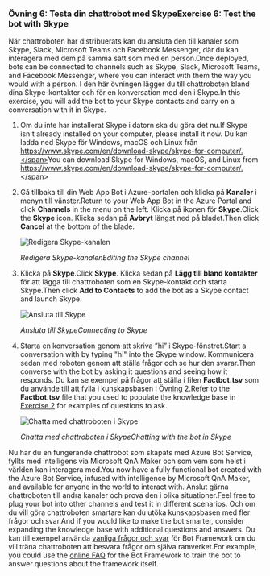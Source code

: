 ### <a name="exercise-6-test-the-bot-with-skype"></a><span data-ttu-id="c8540-101">Övning 6: Testa din chattrobot med Skype</span><span class="sxs-lookup"><span data-stu-id="c8540-101">Exercise 6: Test the bot with Skype</span></span>

<span data-ttu-id="c8540-102">När chattroboten har distribuerats kan du ansluta den till kanaler som Skype, Slack, Microsoft Teams och Facebook Messenger, där du kan interagera med dem på samma sätt som med en person.</span><span class="sxs-lookup"><span data-stu-id="c8540-102">Once deployed, bots can be connected to channels such as Skype, Slack, Microsoft Teams, and Facebook Messenger, where you can interact with them the way you would with a person.</span></span> <span data-ttu-id="c8540-103">I den här övningen lägger du till chattroboten bland dina Skype-kontakter och för en konversation med den i Skype.</span><span class="sxs-lookup"><span data-stu-id="c8540-103">In this exercise, you will add the bot to your Skype contacts and carry on a conversation with it in Skype.</span></span>

1. <span data-ttu-id="c8540-104">Om du inte har installerat Skype i datorn ska du göra det nu.</span><span class="sxs-lookup"><span data-stu-id="c8540-104">If Skype isn't already installed on your computer, please install it now.</span></span> <span data-ttu-id="c8540-105">Du kan ladda ned Skype för Windows, macOS och Linux från https://www.skype.com/en/download-skype/skype-for-computer/.</span><span class="sxs-lookup"><span data-stu-id="c8540-105">You can download Skype for Windows, macOS, and Linux from https://www.skype.com/en/download-skype/skype-for-computer/.</span></span>

1. <span data-ttu-id="c8540-106">Gå tillbaka till din Web App Bot i Azure-portalen och klicka på **Kanaler** i menyn till vänster.</span><span class="sxs-lookup"><span data-stu-id="c8540-106">Return to your Web App Bot in the Azure Portal and click **Channels** in the menu on the left.</span></span> <span data-ttu-id="c8540-107">Klicka på ikonen för **Skype**.</span><span class="sxs-lookup"><span data-stu-id="c8540-107">Click the **Skype** icon.</span></span> <span data-ttu-id="c8540-108">Klicka sedan på **Avbryt** längst ned på bladet.</span><span class="sxs-lookup"><span data-stu-id="c8540-108">Then click **Cancel** at the bottom of the blade.</span></span>

    ![Redigera Skype-kanalen](../images/portal-edit-skype.png)

    <span data-ttu-id="c8540-110">_Redigera Skype-kanalen_</span><span class="sxs-lookup"><span data-stu-id="c8540-110">_Editing the Skype channel_</span></span>
 
1. <span data-ttu-id="c8540-111">Klicka på **Skype**.</span><span class="sxs-lookup"><span data-stu-id="c8540-111">Click **Skype**.</span></span> <span data-ttu-id="c8540-112">Klicka sedan på **Lägg till bland kontakter** för att lägga till chattroboten som en Skype-kontakt och starta Skype.</span><span class="sxs-lookup"><span data-stu-id="c8540-112">Then click **Add to Contacts** to add the bot as a Skype contact and launch Skype.</span></span>

    ![Ansluta till Skype](../images/portal-click-skype.png)
    
    <span data-ttu-id="c8540-114">_Ansluta till Skype_</span><span class="sxs-lookup"><span data-stu-id="c8540-114">_Connecting to Skype_</span></span>
 
1. <span data-ttu-id="c8540-115">Starta en konversation genom att skriva ”hi” i Skype-fönstret.</span><span class="sxs-lookup"><span data-stu-id="c8540-115">Start a conversation with by typing "hi" into the Skype window.</span></span> <span data-ttu-id="c8540-116">Kommunicera sedan med roboten genom att ställa frågor och se hur den svarar.</span><span class="sxs-lookup"><span data-stu-id="c8540-116">Then converse with the bot by asking it questions and seeing how it responds.</span></span> <span data-ttu-id="c8540-117">Du kan se exempel på frågor att ställa i filen **Factbot.tsv** som du använde till att fylla i kunskapsbasen i [Övning 2](#Exercise2).</span><span class="sxs-lookup"><span data-stu-id="c8540-117">Refer to the **Factbot.tsv** file that you used to populate the knowledge base in [Exercise 2](#Exercise2) for examples of questions to ask.</span></span>
 
    ![Chatta med chattroboten i Skype](../images/skype-responses.png)

    <span data-ttu-id="c8540-119">_Chatta med chattroboten i Skype_</span><span class="sxs-lookup"><span data-stu-id="c8540-119">_Chatting with the bot in Skype_</span></span>

<span data-ttu-id="c8540-120">Nu har du en fungerande chattrobot som skapats med Azure Bot Service, fyllts med intelligens via Microsoft QnA Maker och som vem som helst i världen kan interagera med.</span><span class="sxs-lookup"><span data-stu-id="c8540-120">You now have a fully functional bot created with the Azure Bot Service, infused with intelligence by Microsoft QnA Maker, and available for anyone in the world to interact with.</span></span> <span data-ttu-id="c8540-121">Anslut gärna chattroboten till andra kanaler och prova den i olika situationer.</span><span class="sxs-lookup"><span data-stu-id="c8540-121">Feel free to plug your bot into other channels and test it in different scenarios.</span></span> <span data-ttu-id="c8540-122">Och om du vill göra chattroboten smartare kan du utöka kunskapsbasen med fler frågor och svar.</span><span class="sxs-lookup"><span data-stu-id="c8540-122">And if you would like to make the bot smarter, consider expanding the knowledge base with additional questions and answers.</span></span> <span data-ttu-id="c8540-123">Du kan till exempel använda [vanliga frågor och svar](https://docs.microsoft.com/azure/bot-service/bot-service-resources-bot-framework-faq?view=azure-bot-service-3.0) för Bot Framework om du vill träna chattroboten att besvara frågor om själva ramverket.</span><span class="sxs-lookup"><span data-stu-id="c8540-123">For example, you could use the [online FAQ](https://docs.microsoft.com/azure/bot-service/bot-service-resources-bot-framework-faq?view=azure-bot-service-3.0) for the Bot Framework to train the bot to answer questions about the framework itself.</span></span>